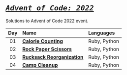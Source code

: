 # [**_`Advent of Code: 2022`_**](#advent-of-code-2022)

Solutions to Advent of Code 2022 event.

| Day | Name                                   | Languages    |
| :-: | :------------------------------------- | :----------- |
| 01  | [**Calorie Counting**](./day01)        | Ruby, Python |
| 02  | [**Rock Paper Scissors**](./day02)     | Ruby, Python |
| 03  | [**Rucksack Reorganization**](./day03) | Ruby, Python |
| 04  | [**Camp Cleanup**](./day04)            | Ruby, Python |
